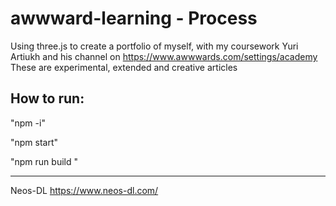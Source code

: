 ﻿# awwward-learning - Process 
Using three.js to create a portfolio of myself, with my coursework
Yuri Artiukh and his channel on https://www.awwwards.com/settings/academy
These are experimental, extended and creative articles

How to run: 
----
"npm -i"

"npm start"

"npm run build "



-------
Neos-DL
https://www.neos-dl.com/
